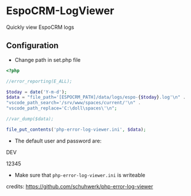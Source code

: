# EspoCRM-LogViewer
Quickly view EspoCRM logs

## Configuration

* Change path in set.php file

```php
<?php

//error_reporting(E_ALL);

$today = date('Y-m-d');
$data = "file_path='[ESPOCRM_PATH]/data/logs/espo-{$today}.log'\n" .
"vscode_path_search='/srv/www/spaces/current/'\n" .
"vscode_path_replace='C:\doll\spaces\'\n";

//var_dump($data);

file_put_contents('php-error-log-viewer.ini', $data);
```

* The default user and password are:
  
DEV
 
12345

* Make sure that `php-error-log-viewer.ini` is writeable

credits: https://github.com/schuhwerk/php-error-log-viewer
